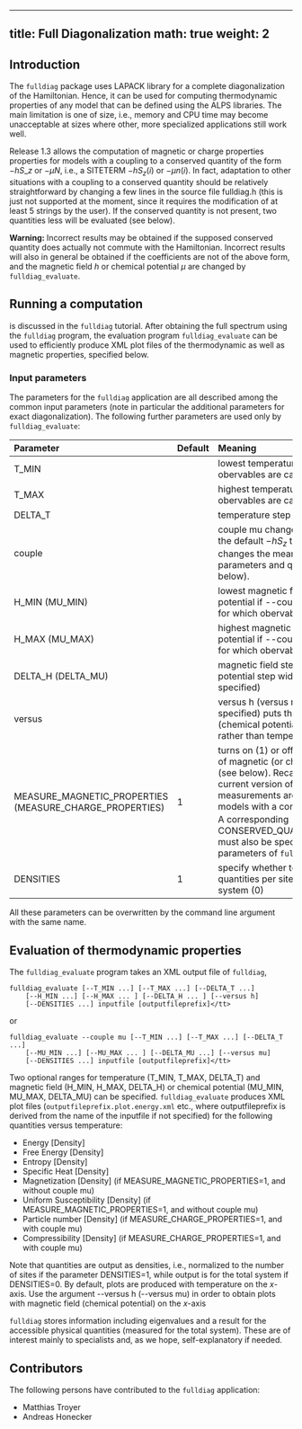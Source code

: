 
---
title: Full Diagonalization 
math: true
weight: 2
---

## Introduction

The `fulldiag` package uses LAPACK library for a complete diagonalization of the Hamiltonian. Hence, it can be used for computing thermodynamic properties of any model that can be defined using the ALPS libraries. The main limitation is one of size, i.e., memory and CPU time may become unacceptable at sizes where other, more specialized applications still work well.

Release 1.3 allows the computation of magnetic or charge properties properties for models with a coupling to a conserved quantity of the form $-hS\_z$ or $-\mu N$, i.e., a SITETERM $-h S_z(i)$ or $-\mu n(i)$. In fact, adaptation to other situations with a coupling to a conserved quantity should be relatively straightforward by changing a few lines in the source file fulldiag.h (this is just not supported at the moment, since it requires the modification of at least 5 strings by the user). If the conserved quantity is not present, two quantities less will be evaluated (see below).

**Warning:** Incorrect results may be obtained if the supposed conserved quantity does actually not commute with the Hamiltonian. Incorrect results will also in general be obtained if the coefficients are not of the above form, and the magnetic field $h$ or chemical potential $\mu$ are changed by `fulldiag_evaluate`.


## Running a computation

is discussed in the `fulldiag` tutorial. After obtaining the full spectrum using the `fulldiag` program, the evaluation program `fulldiag_evaluate` can be used to efficiently produce XML plot files of the thermodynamic as well as magnetic properties, specified below.

### Input parameters

The parameters for the `fulldiag` application are all described among the common input parameters (note in particular the additional parameters for exact diagonalization).
The following further parameters are used only by `fulldiag_evaluate`:

| **Parameter** | **Default** | **Meaning** |
| :------------ | :---------- | :---------- |
| T_MIN |  | lowest temperature for which obervables are calculated |
| T_MAX |  | highest temperature for which obervables are calculated |
| DELTA_T | | temperature step width |
| couple | | couple mu changes the coupling from the default $-h S_z$ to $-\ mu N$. It also changes the meaning of a few other parameters and quantities (see below). |
| H_MIN (MU_MIN) | | lowest magnetic field (chemical potential if --couple mu is specified) for which obervables are calculated |
| H_MAX (MU_MAX) | | highest magnetic field (chemical potential if --couple mu is specified) for which obervables are calculated |
| DELTA_H (DELTA_MU) | | magnetic field step width (chemical potential step width if --couple mu is specified) |
| versus | | versus h (versus mu if --couple mu is specified) puts the magnetic field (chemical potential) on the $x$-axis rather than temperature |
| MEASURE_MAGNETIC_PROPERTIES (MEASURE_CHARGE_PROPERTIES) | 1 | turns on (1) or off (0) the evaluation of magnetic (or charge) properties (see below). Recall that with the current version of `fulldiag`, such measurements are possible only for models with a conserved total $S_z$ or $N$. A corresponding CONSERVED_QUANTUMNUMBERS=... must also be specified in the parameters of `fulldiag`. |
| DENSITIES | 1 | specify whether to normalize quantities per site (1) or for the total system (0) |

All these parameters can be overwritten by the command line argument with the same name.

## Evaluation of thermodynamic properties

The `fulldiag_evaluate` program takes an XML output file of `fulldiag`, 

    fulldiag_evaluate [--T_MIN ...] [--T_MAX ...] [--DELTA_T ...]
        [--H_MIN ...] [--H_MAX ... ] [--DELTA_H ... ] [--versus h]
        [--DENSITIES ...] inputfile [outputfileprefix]</tt>

or 

    fulldiag_evaluate --couple mu [--T_MIN ...] [--T_MAX ...] [--DELTA_T ...]
        [--MU_MIN ...] [--MU_MAX ... ] [--DELTA_MU ...] [--versus mu]
        [--DENSITIES ...] inputfile [outputfileprefix]</tt>

Two optional ranges for temperature (T_MIN, T_MAX, DELTA_T) and magnetic field (H_MIN, H_MAX, DELTA_H) or chemical potential (MU_MIN, MU_MAX, DELTA_MU) can be specified. `fulldiag_evaluate` produces XML plot files (`outputfileprefix.plot.energy.xml` etc., where outputfileprefix is derived from the name of the inputfile if not specified) for the following quantities versus temperature:

- Energy [Density]
- Free Energy [Density]
- Entropy [Density]
- Specific Heat [Density]
- Magnetization [Density] (if MEASURE_MAGNETIC_PROPERTIES=1, and without couple mu)
- Uniform Susceptibility [Density] (if MEASURE_MAGNETIC_PROPERTIES=1, and without couple mu)
- Particle number [Density] (if MEASURE_CHARGE_PROPERTIES=1, and with couple mu)
- Compressibility [Density] (if MEASURE_CHARGE_PROPERTIES=1, and with couple mu)

Note that quantities are output as densities, i.e., normalized to the number of sites if the parameter DENSITIES=1, while output is for the total system if DENSITIES=0. By default, plots are produced with temperature on the $x$-axis. Use the argument --versus h (--versus mu) in order to obtain plots with magnetic field (chemical potential) on the $x$-axis

`fulldiag` stores information including eigenvalues and a result for the accessible physical quantities (measured for the total system). These are of interest mainly to specialists and, as we hope, self-explanatory if needed.

## Contributors

The following persons have contributed to the `fulldiag` application:

- Matthias Troyer
- Andreas Honecker 


